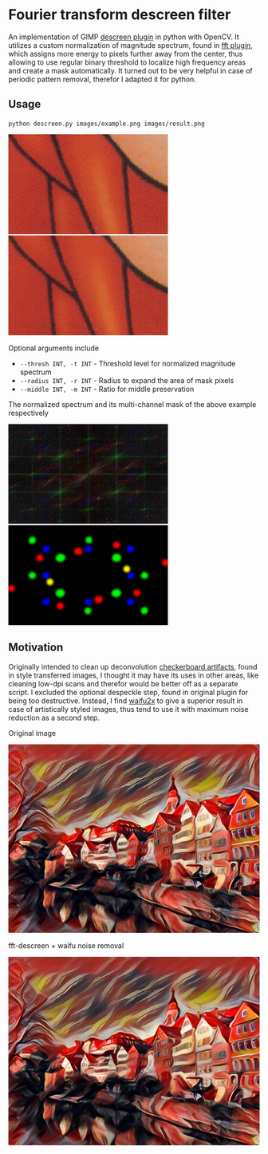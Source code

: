 # Fourier transform descreen filter

An implementation of GIMP [descreen plugin](http://web.archive.org/web/20161118075437/http://registry.gimp.org/node/24411) in python with OpenCV. It utilizes a custom normalization of magnitude spectrum, found in [fft plugin](http://web.archive.org/web/20161118081031/http://registry.gimp.org/node/19596), which assigns more energy to pixels further away from the center, thus allowing to use regular binary threshold to localize high frequency areas and create a mask automatically. It turned out to be very helpful in case of periodic pattern removal, therefor I adapted it for python.

## Usage

```
python descreen.py images/example.png images/result.png
```

![example](images/example.png) ![result](images/result.png)

Optional arguments include

* `--thresh INT, -t INT` - Threshold level for normalized magnitude spectrum
* `--radius INT, -r INT` - Radius to expand the area of mask pixels
* `--middle INT, -m INT` - Ratio for middle preservation

The normalized spectrum and its multi-channel mask of the above example respectively

![norm-spec](images/example-spectrum.png) ![spec-mask](images/example-mask.png)

## Motivation

Originally intended to clean up deconvolution [checkerboard artifacts](http://distill.pub/2016/deconv-checkerboard), found in style transferred images, I thought it may have its uses in other areas, like cleaning low-dpi scans and therefor would be better off as a separate script. I excluded the optional despeckle step, found in original plugin for being too destructive. Instead, I find [waifu2x](//github.com/nagadomi/waifu2x) to give a superior result in case of artistically styled images, thus tend to use it with maximum noise reduction as a second step.

Original image

![orig](images/tubingen_orig.png)

fft-descreen + waifu noise removal

![result](images/tubingen_result.png)